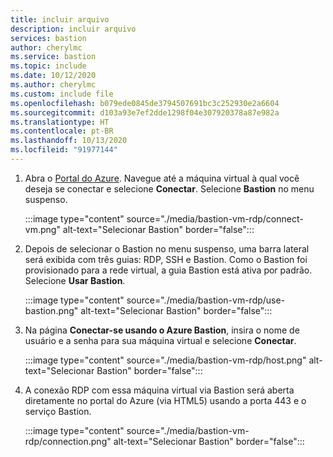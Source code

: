 ```yaml
---
title: incluir arquivo
description: incluir arquivo
services: bastion
author: cherylmc
ms.service: bastion
ms.topic: include
ms.date: 10/12/2020
ms.author: cherylmc
ms.custom: include file
ms.openlocfilehash: b079ede0845de3794507691bc3c252930e2a6604
ms.sourcegitcommit: d103a93e7ef2dde1298f04e307920378a87e982a
ms.translationtype: HT
ms.contentlocale: pt-BR
ms.lasthandoff: 10/13/2020
ms.locfileid: "91977144"
---
```

1. Abra o [Portal do Azure](https://portal.azure.com). Navegue até a máquina virtual à qual você deseja se conectar e selecione **Conectar**. Selecione **Bastion** no menu suspenso.

   :::image type="content" source="./media/bastion-vm-rdp/connect-vm.png" alt-text="Selecionar Bastion" border="false":::

1. Depois de selecionar o Bastion no menu suspenso, uma barra lateral será exibida com três guias: RDP, SSH e Bastion. Como o Bastion foi provisionado para a rede virtual, a guia Bastion está ativa por padrão. Selecione **Usar Bastion**.

   :::image type="content" source="./media/bastion-vm-rdp/use-bastion.png" alt-text="Selecionar Bastion" border="false":::

1. Na página **Conectar-se usando o Azure Bastion**, insira o nome de usuário e a senha para sua máquina virtual e selecione **Conectar**.

   :::image type="content" source="./media/bastion-vm-rdp/host.png" alt-text="Selecionar Bastion" border="false":::

1. A conexão RDP com essa máquina virtual via Bastion será aberta diretamente no portal do Azure (via HTML5) usando a porta 443 e o serviço Bastion.

   :::image type="content" source="./media/bastion-vm-rdp/connection.png" alt-text="Selecionar Bastion" border="false":::
